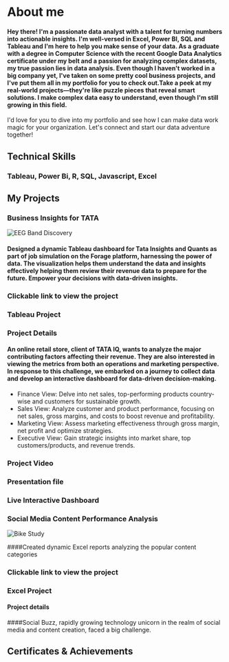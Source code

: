 # About me
#### Hey there! I'm a passionate data analyst with a talent for turning numbers into actionable insights. I'm well-versed in Excel, Power BI, SQL and Tableau and I'm here to help you make sense of your data. As a graduate with a degree in Computer Science with the recent Google Data Analytics certificate under my belt and a passion for analyzing complex datasets, my true passion lies in data analysis. Even though I haven't worked in a big company yet, I've taken on some pretty cool business projects, and I've put them all in my portfolio for you to check out.Take a peek at my real-world projects—they're like puzzle pieces that reveal smart solutions. I make complex data easy to understand, even though I'm still growing in this field.
I'd love for you to dive into my portfolio and see how I can make data work magic for your organization. Let's connect and start our data adventure together!



## Technical Skills
### Tableau, Power Bi, R, SQL, Javascript, Excel
								

## My Projects
### Business Insights for TATA

![EEG Band Discovery](/assets/img/eeg_band_discovery.jpeg)

#### Designed a dynamic Tableau dashboard for Tata Insights and Quants as part of job simulation on the Forage platform, harnessing the power of data. The visualization helps them  understand the data and insights effectively helping them review their revenue data to prepare for the future. Empower your decisions with data-driven insights.
### Clickable link to view the project
### Tableau Project
### Project Details
#### An online retail store, client of TATA IQ, wants to analyze the major contributing factors affecting their revenue. They are also interested in viewing the metrics from both an operations and marketing perspective. In response to this challenge, we embarked on a journey to collect data and develop an interactive dashboard for data-driven decision-making.
- Finance View: Delve into net sales, top-performing products country-wise and customers for sustainable growth.
- Sales View: Analyze customer and product performance, focusing on net sales, gross margins, and costs to boost revenue and profitability.
- Marketing View: Assess marketing effectiveness through gross margin, net profit and optimize strategies.
-  Executive View: Gain strategic insights into market share, top customers/products, and revenue trends.
### Project Video
### Presentation file
### Live Interactive Dashboard

### Social Media Content Performance Analysis

![Bike Study](/assets/img/bike_study.jpeg)

####Created dynamic Excel reports analyzing the popular content categories
### Clickable link to view the project
### Excel Project
#### Project details
####Social Buzz, rapidly growing technology unicorn in the realm of social media and content creation, faced a big challenge. 


## Certificates & Achievements

